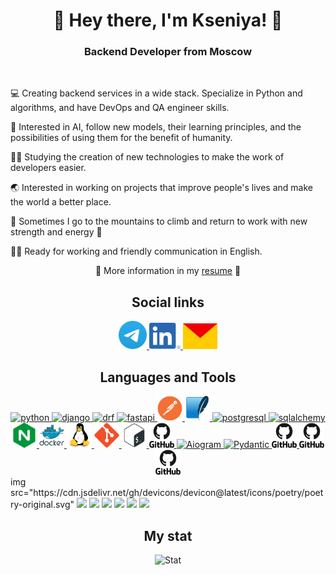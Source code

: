 <div align="center">
  <h1>🌿 Hey there, I'm Kseniya! 🌿</h1>
  <h3>Backend Developer from Moscow</h3><br>
</div>

<div align="center">
  <p align="left">
    💻 Сreating backend services in a wide stack. Specialize in Python and algorithms, and have DevOps and QA engineer skills.
  </p>
  <p align="left">
    🤖 Interested in AI, follow new models, their learning principles, and the possibilities of using them for the benefit of humanity.
  </p>
  <p align="left">
    🧑‍💻 Studying the creation of new technologies to make the work of developers easier.
  </p>
  <p align="left">
    🌏 Interested in working on projects that improve people's lives and make the world a better place.
  </p>
  <p align="left">
    🧗 Sometimes I go to the mountains to climb and return to work with new strength and energy 💪
  </p>
  <p align="left">
    🙋‍♀️ Ready for working and friendly communication in English.
  </p>

 💼  More information in my [resume](https://docs.google.com/document/d/1VSr-TAwSqhbwJ9pTeJYgOHW9X4O_-fEhAMrOJQUHwXM)  💼
</div>

<div align="center">
    <h2> Social links</h2>
  <a href="https://t.me/TeterchevaKseniya" target="_blank">
    <img src="https://github.com/GreenVibesOnly/GreenVibesOnly/blob/main/tg_logo.png" width="45" alt="Telegram">
  </a>
  <a href="https://www.linkedin.com/in/greenvibesonly" target="_blank">
    <img src="https://github.com/GreenVibesOnly/GreenVibesOnly/blob/main/li_logo.png" width="50" alt="LinkedIn">
  </a>
  <a href="mailto:kseniya@tetercheva.ru">
    <img src="https://github.com/GreenVibesOnly/GreenVibesOnly/blob/main/ym_logo.png" width="55" alt="YaMail">
  </a>
</div>

<div align="center">
  <h2>Languages and Tools</h2>
</div>

<div align="center">
  <a href="https://www.python.org/" target="_blank">
    <img src="https://cdn.jsdelivr.net/gh/devicons/devicon@latest/icons/python/python-original.svg" title="Python" alt="python" width="40" height="40"/>
  </a>
  <a href="https://docs.djangoproject.com/" target="_blank">
    <img src="https://cdn.jsdelivr.net/gh/devicons/devicon@latest/icons/django/django-plain.svg" title="Django" alt="django" width="40" height="40"/>
  </a>
  <a href="https://www.django-rest-framework.org/" target="_blank">
    <img src="https://cdn.jsdelivr.net/gh/devicons/devicon@latest/icons/djangorest/djangorest-original-wordmark.svg" title="DRF" alt="drf" width="40" height="40"/>
  </a>
  <a href="https://fastapi.tiangolo.com/" target="_blank">
    <img src="https://cdn.jsdelivr.net/gh/devicons/devicon@latest/icons/fastapi/fastapi-plain.svg" title="FastApi" alt="fastapi" width="40" height="40"/>
  </a>
  <a href="https://learning.postman.com/" target="_blank">
    <img src="https://github.com/devicons/devicon/blob/master/icons/postman/postman-original.svg" title="Postman" alt="postman" width="40" height="40"/>
  </a>
  <a href="https://www.sqlite.org/docs.html" target="_blank">
    <img src="https://github.com/devicons/devicon/blob/master/icons/sqlite/sqlite-original.svg" title="Sqlite" alt="sqlite" width="40" height="40"/>
  </a>
  <a href="https://www.postgresql.org/" target="_blank">
    <img src="https://cdn.jsdelivr.net/gh/devicons/devicon@latest/icons/postgresql/postgresql-plain-wordmark.svg" title="Postgresql" alt="postgresql" width="40" height="40"/>
  </a>
  <a href="https://docs.sqlalchemy.org/" target="_blank">
    <img src="https://cdn.jsdelivr.net/gh/devicons/devicon@latest/icons/sqlalchemy/sqlalchemy-original.svg" title="SqlAlchemy" alt="sqlalchemy" width="40" height="40"/>
  </a>
  <a href="https://nginx.org/en/" target="_blank">
    <img src="https://raw.githubusercontent.com/devicons/devicon/master/icons/nginx/nginx-original.svg" title="Nginx" alt="nginx" width="40" height="40"/>
  </a>
  <a href="https://docs.docker.com/" target="_blank">
    <img src="https://raw.githubusercontent.com/devicons/devicon/master/icons/docker/docker-original-wordmark.svg" title="Docker" alt="docker" width="40" height="40"/>
  </a>
  <a href="https://www.kernel.org/" target="_blank">
    <img src="https://raw.githubusercontent.com/devicons/devicon/master/icons/linux/linux-original.svg" title="Linux" alt="linux" width="40" height="40"/>
  </a>
  <a href="https://git-scm.com/" target="_blank">
    <img src="https://github.com/devicons/devicon/blob/master/icons/git/git-original.svg" title="Git" alt="git" width="40" height="40"/>
  </a>
  <a href="https://www.gnu.org/" target="_blank">
    <img src="https://github.com/devicons/devicon/blob/master/icons/bash/bash-original.svg" title="Bash" alt="bash" width="40" height="40"/>
  </a>
  <a href="https://docs.github.com/" target="_blank">
    <img src="https://github.com/devicons/devicon/blob/master/icons/github/github-original-wordmark.svg" title="GitHub" alt="github" width="40" height="40"/>
  </a>
  <a href="https://aiogram.dev/" target="_blank">
    <img src="https://aiogram.dev/img/logo.c95d892f.png" title="GitHub" alt="Aiogram" width="40" height="40"/>
  </a>
  <a href="https://docs.pydantic.dev/" target="_blank">
    <img src="https://docs.pydantic.dev/latest/logo-white.svg" title="GitHub" alt="Pydantic" width="40" height="40"/>
  </a>
  <a href="https://docs.github.com/" target="_blank">
    <img src="https://github.com/devicons/devicon/blob/master/icons/github/github-original-wordmark.svg" title="GitHub" alt="github" width="40" height="40"/>
  </a>
  <a href="https://docs.github.com/" target="_blank">
    <img src="https://github.com/devicons/devicon/blob/master/icons/github/github-original-wordmark.svg" title="GitHub" alt="github" width="40" height="40"/>
  </a>
  <a href="https://docs.github.com/" target="_blank">
    <img src="https://github.com/devicons/devicon/blob/master/icons/github/github-original-wordmark.svg" title="GitHub" alt="github" width="40" height="40"/>
  </a>
</div>
img src="https://cdn.jsdelivr.net/gh/devicons/devicon@latest/icons/poetry/poetry-original.svg"
<img src="https://cdn.jsdelivr.net/gh/devicons/devicon@latest/icons/githubactions/githubactions-original.svg" />
<img src="https://cdn.jsdelivr.net/gh/devicons/devicon@latest/icons/html5/html5-plain-wordmark.svg" />
<img src="https://cdn.jsdelivr.net/gh/devicons/devicon@latest/icons/redis/redis-plain-wordmark.svg" />
<img src="https://cdn.jsdelivr.net/gh/devicons/devicon@latest/icons/pytest/pytest-original-wordmark.svg" />
<img src="https://cdn.jsdelivr.net/gh/devicons/devicon@latest/icons/ubuntu/ubuntu-original.svg" />
<img src="https://cdn.jsdelivr.net/gh/devicons/devicon@latest/icons/vscode/vscode-original.svg" />

<div id="stat" align="center">
  <h2>My stat</h2>
    <img src="https://github-profile-summary-cards.vercel.app/api/cards/profile-details?username=GreenVibesOnly&theme=github_dark" alt="Stat"/>
</div>



